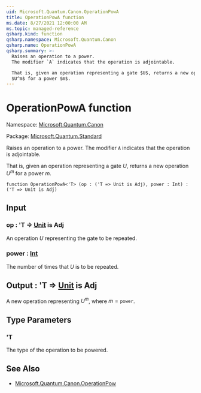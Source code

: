 ```yaml
---
uid: Microsoft.Quantum.Canon.OperationPowA
title: OperationPowA function
ms.date: 8/27/2021 12:00:00 AM
ms.topic: managed-reference
qsharp.kind: function
qsharp.namespace: Microsoft.Quantum.Canon
qsharp.name: OperationPowA
qsharp.summary: >-
  Raises an operation to a power.
  The modifier `A` indicates that the operation is adjointable.

  That is, given an operation representing a gate $U$, returns a new operation
  $U^m$ for a power $m$.
---
```


# OperationPowA function

Namespace: [Microsoft.Quantum.Canon](xref:Microsoft.Quantum.Canon)

Package: [Microsoft.Quantum.Standard](https://nuget.org/packages/Microsoft.Quantum.Standard)


Raises an operation to a power.The modifier `A` indicates that the operation is adjointable.That is, given an operation representing a gate $U$, returns a new operation$U^m$ for a power $m$.

```qsharp
function OperationPowA<'T> (op : ('T => Unit is Adj), power : Int) : ('T => Unit is Adj)
```


## Input

### op : 'T => [Unit](xref:microsoft.quantum.qsharp.valueliterals#unit-literal)  is Adj

An operation $U$ representing the gate to be repeated.


### power : [Int](xref:microsoft.quantum.qsharp.valueliterals#int-literals)

The number of times that $U$ is to be repeated.



## Output : 'T => [Unit](xref:microsoft.quantum.qsharp.valueliterals#unit-literal)  is Adj

A new operation representing $U^m$, where $m = \texttt{power}$.

## Type Parameters

### 'T

The type of the operation to be powered.

## See Also

- [Microsoft.Quantum.Canon.OperationPow](xref:Microsoft.Quantum.Canon.OperationPow)